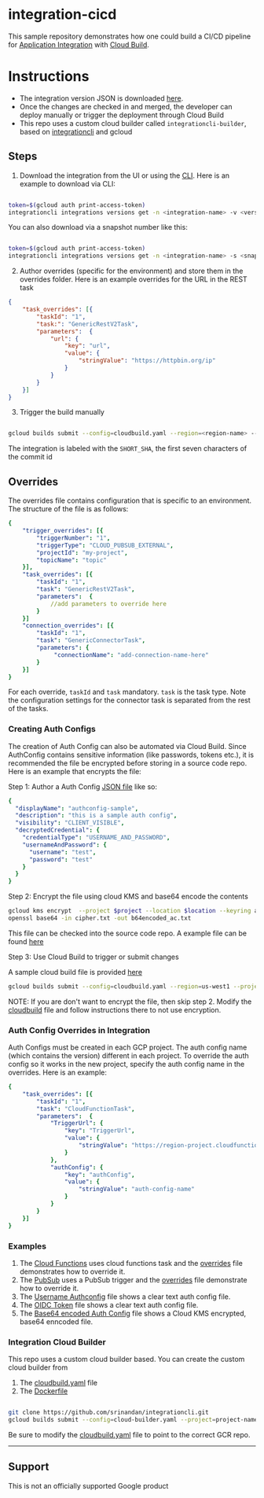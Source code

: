 # integration-cicd

This sample repository demonstrates how one could build a CI/CD pipeline for [Application Integration](https://cloud.google.com/application-integration/docs/overview) with [Cloud Build](https://cloud.google.com/build/docs).

# Instructions

* The integration version JSON is downloaded [here](./src/sample.json). 
* Once the changes are checked in and merged, the developer can deploy manually or trigger the deployment through Cloud Build
* This repo uses a custom cloud builder called `integrationcli-builder`, based on [integrationcli](https://github.com/srinandan/integrationcli) and gcloud


## Steps

1. Download the integration from the UI or using the [CLI](https://github.com/srinandan/integrationcli/blob/main/docs/integrationcli_integrations_versions_get.md). Here is an example to download via CLI:

```sh

token=$(gcloud auth print-access-token)
integrationcli integrations versions get -n <integration-name> -v <version> -p <project-id> -r <region-name> -t $token > ./src/<integration-name>.json
```

You can also download via a snapshot number like this:

```sh

token=$(gcloud auth print-access-token)
integrationcli integrations versions get -n <integration-name> -s <snapshot> -p <dev-project-id> -r <region-name> -t $token > ./src/<integration-name>.json
```

2. Author overrides (specific for the environment) and store them in the overrides folder. Here is an example overrides for the URL in the REST task

```json
{
    "task_overrides": [{
        "taskId": "1",
        "task:": "GenericRestV2Task",
        "parameters":  {
            "url": {
                "key": "url",
                "value": {
                    "stringValue": "https://httpbin.org/ip"
                }
            }
        }
    }]
}
```

3. Trigger the build manually

```sh

gcloud builds submit --config=cloudbuild.yaml --region=<region-name> --project=<qa-project-name>
```

The integration is labeled with the `SHORT_SHA`, the first seven characters of the commit id

## Overrides

The overrides file contains configuration that is specific to an environment. The structure of the file is as follows:

```yaml
{
    "trigger_overrides": [{
        "triggerNumber": "1",
        "triggerType": "CLOUD_PUBSUB_EXTERNAL",
        "projectId": "my-project",
        "topicName": "topic"
    }],
    "task_overrides": [{
        "taskId": "1",
        "task": "GenericRestV2Task",
        "parameters":  {
            //add parameters to override here
        }
    }]        
    "connection_overrides": [{
        "taskId": "1",
        "task": "GenericConnectorTask",
        "parameters": {
             "connectionName": "add-connection-name-here"
        }
    }]
}
```

For each override, `taskId` and `task` mandatory. `task` is the task type. Note the configuration settings for the connector task is separated from the rest of the tasks. 

### Creating Auth Configs

The creation of Auth Config can also be automated via Cloud Build. Since AuthConfig contains sensitive information (like passwords, tokens etc.), it is recommended the file be encrypted before storing in a source code repo. Here is an example that encrypts the file:

Step 1: Author a Auth Config [JSON file](./samples/ac_username.json) like so:

```yaml
{
  "displayName": "authconfig-sample",
  "description": "this is a sample auth config",
  "visibility": "CLIENT_VISIBLE",
  "decryptedCredential": {
    "credentialType": "USERNAME_AND_PASSWORD",
    "usernameAndPassword": {
      "username": "test",
      "password": "test"
    }
  }
}
```

Step 2: Encrypt the file using cloud KMS and base64 encode the contents

```sh
gcloud kms encrypt  --project $project --location $location --keyring app-integration --key=integration --plaintext-file=ac_username.json --ciphertext-file=cipher.txt
openssl base64 -in cipher.txt -out b64encoded_ac.txt
```

This file can be checked into the source code repo. A example file can be found [here](./samples/b64encoded_ac.txt)

Step 3:  Use Cloud Build to trigger or submit changes

A sample cloud build file is provided [here](./samples/authconfig_cloudbuild.yaml)

```sh
gcloud builds submit --config=cloudbuild.yaml --region=us-west1 --project=my-project --substitutions _FILE=./b64encoded_ac.txt,_KEY=keyRings/app-integration/cryptoKeys/integration
```

NOTE: If you are don't want to encrypt the file, then skip step 2. Modify the [cloudbuild](./samples/authconfig_cloudbuild.yaml) file and follow instructions there to not use encryption.

### Auth Config Overrides in Integration

Auth Configs must be created in each GCP project. The auth config name (which contains the version) different in each project. To override the auth config so it works in the new project, specify the auth config name in the overrides. Here is an example: 

```yaml
{
    "task_overrides": [{
        "taskId": "1",
        "task": "CloudFunctionTask",
        "parameters":  {
            "TriggerUrl": {
                "key": "TriggerUrl",
                "value": {
                    "stringValue": "https://region-project.cloudfunctions.net/helloWorld"
                }
            },            
            "authConfig": {
                "key": "authConfig",
                "value": {
                    "stringValue": "auth-config-name"
                }
            }
        }
    }]
}
```

### Examples

1. The [Cloud Functions](./samples/cloudfunctions.json) uses cloud functions task and the [overrides](./samples/pubsub_overrides.json) file demonstrates how to override it.
2. The [PubSub](./samples/pubsub.json) uses a PubSub trigger and the [overrides](./samples/pubsub_overrides.json) file demonstrate how to override it.
3. The [Username Authconfig](./samples/ac_username.json) file shows a clear text auth config file.
4. The [OIDC Token](./samples/ac_oidc.json) file shows a clear text auth config file.
5. The [Base64 encoded Auth Config](./samples/64encoded_ac.txt) file shows a Cloud KMS encrypted, base64 enncoded file.

### Integration Cloud Builder

This repo uses a custom cloud builder based. You can create the custom cloud builder from

1. The [cloudbuild.yaml](https://github.com/srinandan/integrationcli/blob/main/cloud-builder.yaml) file
2. The [Dockerfile](https://github.com/srinandan/integrationcli/blob/main/Dockerfile.builder)

```sh

git clone https://github.com/srinandan/integrationcli.git
gcloud builds submit --config=cloud-builder.yaml --project=project-name
```

Be sure to modify the [cloudbuild.yaml](./cloudbuild.yaml) file to point to the correct GCR repo.

___

## Support

This is not an officially supported Google product
